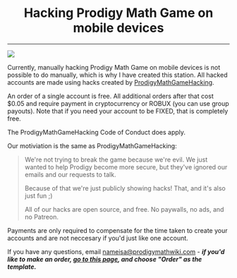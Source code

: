 <h1 align="center">Hacking Prodigy Math Game on mobile devices</h1>

<hr/>

<a href="https://joinhoney.com/ref/y3755uv" align="center"><img src="https://i.ibb.co/ZB5Cbhm/Screenshot.png"></a>

Currently, manually hacking Prodigy Math Game on mobile devices is not possible to do manually, which is why I have created this station. All hacked accounts are made using hacks created by <a href="http://github.com/Prodigy-Hacking/ProdigyMathGameHacking/">ProdigyMathGameHacking</a>.

An order of a single account is free. All additional orders after that cost $0.05 and require payment in cryptocurrency or ROBUX (you can use group payouts). Note that if you need your account to be FIXED, that is completely free.

The ProdigyMathGameHacking Code of Conduct does apply.

Our motiviation is the same as ProdigyMathGameHacking:

> We're not trying to break the game because we're evil. We just wanted to help Prodigy become more secure, but they've ignored our emails and our requests to talk.
> 
> Because of that we're just publicly showing hacks! That, and it's also just fun ;)
> 
> All of our hacks are open source, and free. No paywalls, no ads, and no Patreon.

Payments are only required to compensate for the time taken to create your accounts and are not neccesary if you'd just like one account.

If you have any questions, email nameisa@prodigymathwiki.com - <b><i>if you'd like to make an order, <a href="https://github.com/NameIsA/Mobile-Device-Prodigy-Hacking/issues/new/choose">go to this page</a>, and choose "Order" as the template.</i></b>
